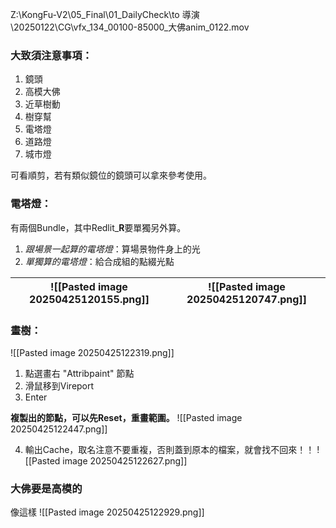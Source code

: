 Z:\KongFu-V2\05_Final\01_DailyCheck\to 導演\20250122\CG\vfx_134_00100-85000_大佛anim_0122.mov

### 大致須注意事項：
1. 鏡頭
2. 高模大佛
3. 近草樹動
4. 樹穿幫
5. 電塔燈
6. 道路燈
7. 城市燈

可看順剪，若有類似鏡位的鏡頭可以拿來參考使用。

### 電塔燈：
有兩個Bundle，其中Redlit_**R**要單獨另外算。
1. *跟場景一起算的電塔燈*：算場景物件身上的光
2. *單獨算的電塔燈*：給合成組的點綴光點

| ![[Pasted image 20250425120155.png]] | ![[Pasted image 20250425120747.png]] |
| ------------------------------------ | ------------------------------------ |


### 畫樹：
![[Pasted image 20250425122319.png]]
1. 點選畫右 "Attribpaint" 節點
2. 滑鼠移到Vireport
3. Enter

**複製出的節點，可以先Reset，重畫範圍。**
![[Pasted image 20250425122447.png]]

4. 輸出Cache，取名注意不要重複，否則蓋到原本的檔案，就會找不回來！！
	![[Pasted image 20250425122627.png]]


### 大佛要是高模的
像這樣
![[Pasted image 20250425122929.png]]